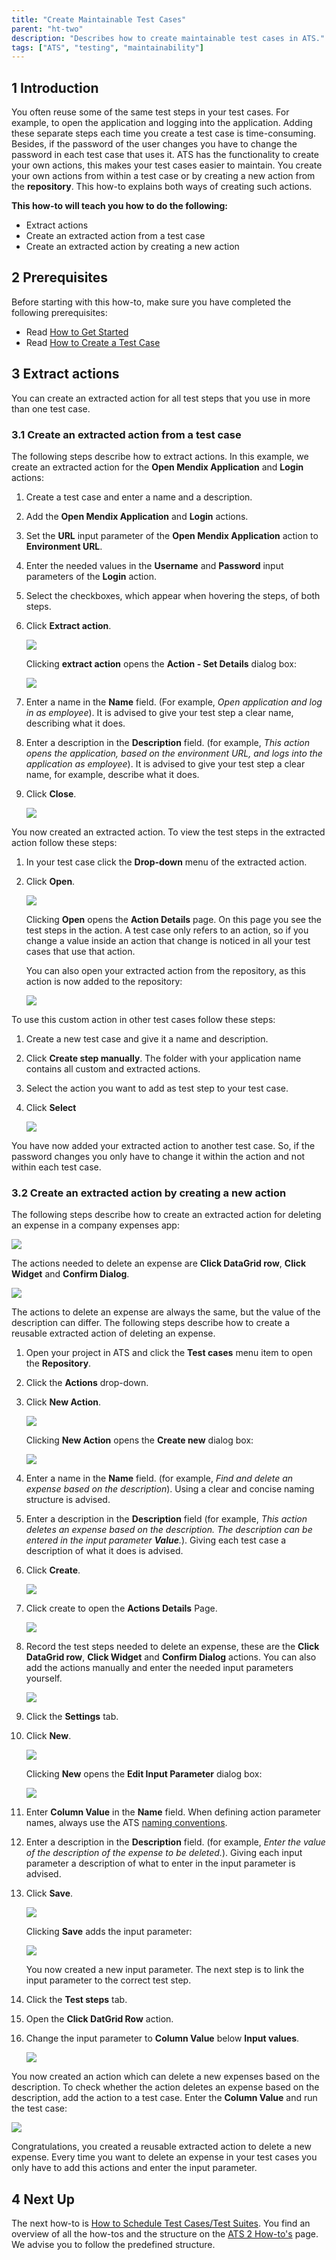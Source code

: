 ```yaml
---
title: "Create Maintainable Test Cases"
parent: "ht-two"
description: "Describes how to create maintainable test cases in ATS."
tags: ["ATS", "testing", "maintainability"]
---
```


## 1 Introduction

You often reuse some of the same test steps in your test cases. For example, to open the application and logging into the application. Adding these separate steps each time you create a test case is time-consuming. Besides, if the password of the user changes you have to change the password in each test case that uses it. ATS has the functionality to create your own actions, this makes your test cases easier to maintain. You create your own actions from within a test case or by creating a new action from the **repository**. This how-to explains both ways of creating such actions.

**This how-to will teach you how to do the following:**

* Extract actions
* Create an extracted action from a test case
* Create an extracted action by creating a new action

## 2 Prerequisites

Before starting with this how-to, make sure you have completed the following prerequisites:

* Read [How to Get Started](ht-two-getting-started)
* Read [How to Create a Test Case](ht-two-create-a-test-case)

## 3 Extract actions

You can create an extracted action for all test steps that you use in more than one test case.

### 3.1 Create an extracted action from a test case 

The following steps describe how to extract actions. In this example, we create an extracted action for the **Open Mendix Application** and **Login** actions:

1. Create a test case and enter a name and a description.
2. Add the **Open Mendix Application** and **Login** actions.
3. Set the **URL** input parameter of the **Open Mendix Application** action to **Environment URL**.
4. Enter the needed values in the **Username** and **Password** input parameters of the **Login** action. 
5. Select the checkboxes, which appear when hovering the steps, of both steps.
6.  Click **Extract action**.

	![](attachments/ht-two-create-extracted-actions/extract-actions.png)

	Clicking **extract action** opens the **Action - Set Details** dialog box:

	![](attachments/ht-two-create-extracted-actions/action-set-details.png)

7. Enter a name in the **Name** field. (For example, *Open application and log in as employee*). It is advised to give your test step a clear name, describing what it does.
8. Enter a description in the **Description** field. (for example, *This action opens the application, based on the environment URL, and logs into the application as employee*). It is advised to give your test step a clear name, for example, describe what it does.
9.  Click **Close**.

	![](attachments/ht-two-create-extracted-actions/close-extracted-action.png)

You now created an extracted action. To view the test steps in the extracted action follow these steps:

1. In your test case click the **Drop-down** menu of the extracted action.
2.  Click **Open**.

	![](attachments/ht-two-create-extracted-actions/click-open.png)

	Clicking **Open** opens the **Action Details** page. On this page you see the test steps in the action. A test case only refers to an action, so if you change a value inside an action that change is noticed in all your test cases that use that action.

	You can also open your extracted action from the repository, as this action is now added to the repository:
	
	![](attachments/ht-two-create-extracted-actions/open-app-and-login-action.png)

To use this custom action in other test cases follow these steps:

1. Create a new test case and give it a name and description.
2. Click **Create step manually**. The folder with your application name contains all custom and extracted actions.
3. Select the action you want to add as test step to your test case.
4.  Click **Select**

	![](attachments/ht-two-create-extracted-actions/add-extracted-action.png)

 You have now added your extracted action to another test case. So, if the password changes you only have to change it within the action and not within each test case. 

### 3.2 Create an extracted action by creating a new action 

The following steps describe how to create an extracted action for deleting an expense in a company expenses app:

![](attachments/ht-two-create-extracted-actions/Deleting_an_expense.png)

The actions needed to delete an expense are **Click DataGrid row**, **Click Widget** and **Confirm Dialog**. 

![](attachments/ht-two-create-extracted-actions/test-steps-delete-expense.png)

The actions to delete an expense are always the same, but the value of the description can differ. The following steps describe how to create a reusable extracted action of deleting an expense.

1. Open your project in ATS and click the **Test cases** menu item to open the **Repository**.
2. Click the **Actions** drop-down.
3.  Click **New Action**.

	![](attachments/ht-two-create-extracted-actions/create-new-action.png)

	Clicking **New Action** opens the **Create new** dialog box:

	![](attachments/ht-two-create-extracted-actions/create-new.png)

4. Enter a name in the **Name** field. (for example, *Find and delete an expense based on the description*). Using a clear and concise naming structure is advised.    
5. Enter a description in the **Description** field (for example, *This action deletes an expense based on the description. The description can be entered in the input parameter **Value**.*). Giving each test case a description of what it does is advised.
6.  Click **Create**.

	![](attachments/ht-two-create-extracted-actions/click-create-of-action.png)

7.  Click create to open the **Actions Details** Page.

	![](attachments/ht-two-create-extracted-actions/action-details-page.png)

8.  Record the test steps needed to delete an expense, these are the **Click DataGrid row**, **Click Widget** and **Confirm Dialog** actions. You can also add the actions manually and enter the needed input parameters yourself.

	![](attachments/ht-two-create-extracted-actions/added-steps.png)

9. Click the **Settings** tab.
10. Click **New**.

	![](attachments/ht-two-create-extracted-actions/create-new-input-parameter.png)

	Clicking **New** opens the **Edit Input Parameter** dialog box:

	![](attachments/ht-two-create-extracted-actions/edit-input-parameter-dialog.png)

11. Enter **Column Value** in the **Name** field. When defining action parameter names, always use the ATS [naming conventions](rg-one-best-practices).
12. Enter a description in the **Description** field. (for example, *Enter the value of the description of the expense to be deleted.*). Giving each input parameter a description of what to enter in the input parameter is advised.
13. Click **Save**.

	![](attachments/ht-two-create-extracted-actions/save-input-parameter.png)

	Clicking **Save** adds the input parameter:

	![](attachments/ht-two-create-extracted-actions/added-input-parameter.png)

	You now created a new input parameter. The next step is to link the input parameter to the correct test step. 

14. Click the **Test steps** tab.
15. Open the **Click DatGrid Row** action.
16. Change the input parameter to **Column Value** below **Input values**.

	![](attachments/ht-two-create-extracted-actions/change-input-parameter.png)

You now created an action which can delete a new expenses based on the description. To check whether the action deletes an expense based on the description, add the action to a test case. Enter the **Column Value** and run the test case:

![](attachments/ht-two-create-extracted-actions/enter-input-and-run.png)

Congratulations, you created a reusable extracted action to delete a new expense. Every time you want to delete an expense in your test cases you only have to add this actions and enter the input parameter. 

## 4 Next Up

The next how-to is [How to Schedule Test Cases/Test Suites](ht-two-schedule-testcase-testsuite). You find an overview of all the how-tos and the structure on the [ATS 2 How-to's](ht-two) page. We advise you to follow the predefined structure.
